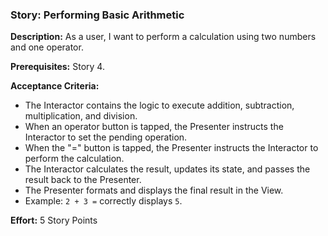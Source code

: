 ### Story: Performing Basic Arithmetic

**Description:** As a user, I want to perform a calculation using two numbers and one operator.

**Prerequisites:** Story 4.

**Acceptance Criteria:**
*   The Interactor contains the logic to execute addition, subtraction, multiplication, and division.
*   When an operator button is tapped, the Presenter instructs the Interactor to set the pending operation.
*   When the "=" button is tapped, the Presenter instructs the Interactor to perform the calculation.
*   The Interactor calculates the result, updates its state, and passes the result back to the Presenter.
*   The Presenter formats and displays the final result in the View.
*   Example: `2 + 3 =` correctly displays `5`.

**Effort:** 5 Story Points
